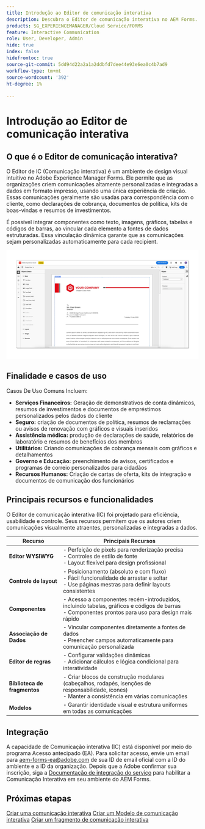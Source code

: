 ```yaml
---
title: Introdução ao Editor de comunicação interativa
description: Descubra o Editor de comunicação interativa no AEM Forms. Saiba mais sobre os principais recursos, etapas de integração e casos de uso reais para criar comunicações dinâmicas e personalizadas.
products: SG_EXPERIENCEMANAGER/Cloud Service/FORMS
feature: Interactive Communication
role: User, Developer, Admin
hide: true
index: false
hidefromtoc: true
source-git-commit: 5dd94d22a2a1a2ddbfd7dee44e93e6ea0c4b7ad9
workflow-type: tm+mt
source-wordcount: '392'
ht-degree: 1%

---
```



# Introdução ao Editor de comunicação interativa

## O que é o Editor de comunicação interativa?

O Editor de IC (Comunicação interativa) é um ambiente de design visual intuitivo no Adobe Experience Manager Forms. Ele permite que as organizações criem comunicações altamente personalizadas e integradas a dados em formato impresso, usando uma única experiência de criação. Essas comunicações geralmente são usadas para correspondência com o cliente, como declarações de cobrança, documentos de política, kits de boas-vindas e resumos de investimentos.

É possível integrar componentes como texto, imagens, gráficos, tabelas e códigos de barras, ao vincular cada elemento a fontes de dados estruturadas. Essa vinculação dinâmica garante que as comunicações sejam personalizadas automaticamente para cada recipient.

![Localizar IC Doc](/help/forms/interactive-communication/assets/introimg.png)

## Finalidade e casos de uso

Casos De Uso Comuns Incluem:

* **Serviços Financeiros:** Geração de demonstrativos de conta dinâmicos, resumos de investimentos e documentos de empréstimos personalizados pelos dados do cliente
* **Seguro:** criação de documentos de política, resumos de reclamações ou avisos de renovação com gráficos e visuais inseridos
* **Assistência médica:** produção de declarações de saúde, relatórios de laboratório e resumos de benefícios dos membros
* **Utilitários:** Criando comunicações de cobrança mensais com gráficos e detalhamentos
* **Governo e Educação:** preenchimento de avisos, certificados e programas de correio personalizados para cidadãos
* **Recursos Humanos:** Criação de cartas de oferta, kits de integração e documentos de comunicação dos funcionários

## Principais recursos e funcionalidades

O Editor de comunicação interativa (IC) foi projetado para eficiência, usabilidade e controle. Seus recursos permitem que os autores criem comunicações visualmente atraentes, personalizadas e integradas a dados.

| **Recurso** | **Principais Recursos** |
|--------------------------------------|---------------------------------------------------------------------------------------|
| **Editor WYSIWYG** | - Perfeição de pixels para renderização precisa <br> - Controles de estilo de fonte <br> - Layout flexível para design profissional |
| **Controle de layout** | - Posicionamento (absoluto e com fluxo) <br> - Fácil funcionalidade de arrastar e soltar <br> - Use páginas mestras para definir layouts consistentes |
| **Componentes** | - Acesso a componentes recém-introduzidos, incluindo tabelas, gráficos e códigos de barras <br> - Componentes prontos para uso para design mais rápido |
| **Associação de Dados** | - Vincular componentes diretamente a fontes de dados <br> - Preencher campos automaticamente para comunicação personalizada |
| **Editor de regras** | - Configurar validações dinâmicas <br> - Adicionar cálculos e lógica condicional para interatividade |
| **Biblioteca de fragmentos** | - Criar blocos de construção modulares (cabeçalhos, rodapés, isenções de responsabilidade, ícones) <br> - Manter a consistência em várias comunicações |
| **Modelos** | - Garantir identidade visual e estrutura uniformes em todas as comunicações |

## Integração

A capacidade de Comunicação interativa (IC) está disponível por meio do programa Acesso antecipado (EA). Para solicitar acesso, envie um email para [aem-forms-ea@adobe.com](mailto:aem-forms-ea@adobe.com) de sua ID de email oficial com a ID do ambiente e a ID da organização. Depois que a Adobe confirmar sua inscrição, siga a [Documentação de integração do serviço](/help/forms/setup-forms-cloud-service.md) para habilitar a Comunicação Interativa em seu ambiente do AEM Forms.

## Próximas etapas

[Criar uma comunicação interativa](/help/forms/interactive-communication/create-interactive-communication.md)
[Criar um Modelo de comunicação interativa](/help/forms/interactive-communication/create-interactive-communication-template.md)
[Criar um fragmento de comunicação interativa](/help/forms/interactive-communication/create-interactive-communication-fragment.md)

<!-- 
## Where to Find IC Documentation, Samples, and Tutorials

Whether you're just getting started or looking to build complex communications, Adobe offers extensive learning resources:
[Note: we'll add resources afterwards, below is just the format]

* Official Documentation:

[Create your first interactive communication]()
AEM Forms Interactive Communication Guide

* Tutorials & Videos:
Visit Adobe Experience League and explore the "Forms" section for step-by-step videos and use-case-based tutorials.
-->

